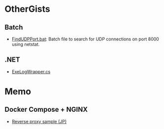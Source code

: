 # OtherGists

## Batch
- [FindUDPPort.bat](https://gist.github.com/t-34400/71c4561927c626d93b2c730c890a5923): Batch file to search for UDP connections on port 8000 using netstat.

## .NET
- [ExeLogWrapper.cs](https://gist.github.com/t-34400/7d1b32fa1295cee326faf06a468f869e)

# Memo

## Docker Compose + NGINX
- [Reverse proxy sample (JP)](https://gist.github.com/t-34400/ed38df97b70aec8238c2d267f22041a0)
